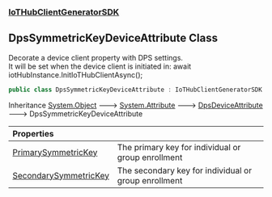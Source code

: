 ### [IoTHubClientGeneratorSDK](IoTHubClientGeneratorSDK.md 'IoTHubClientGeneratorSDK')

## DpsSymmetricKeyDeviceAttribute Class

Decorate a device client property with DPS settings.  
It will be set when the device client is initiated in: await iotHubInstance.InitIoTHubClientAsync();

```csharp
public class DpsSymmetricKeyDeviceAttribute : IoTHubClientGeneratorSDK.DpsDeviceAttribute
```

Inheritance [System.Object](https://docs.microsoft.com/en-us/dotnet/api/System.Object 'System.Object') &#129106; [System.Attribute](https://docs.microsoft.com/en-us/dotnet/api/System.Attribute 'System.Attribute') &#129106; [DpsDeviceAttribute](IoTHubClientGeneratorSDK.DpsDeviceAttribute.md 'IoTHubClientGeneratorSDK.DpsDeviceAttribute') &#129106; DpsSymmetricKeyDeviceAttribute

| Properties | |
| :--- | :--- |
| [PrimarySymmetricKey](IoTHubClientGeneratorSDK.DpsSymmetricKeyDeviceAttribute.PrimarySymmetricKey.md 'IoTHubClientGeneratorSDK.DpsSymmetricKeyDeviceAttribute.PrimarySymmetricKey') | The primary key for individual or group enrollment |
| [SecondarySymmetricKey](IoTHubClientGeneratorSDK.DpsSymmetricKeyDeviceAttribute.SecondarySymmetricKey.md 'IoTHubClientGeneratorSDK.DpsSymmetricKeyDeviceAttribute.SecondarySymmetricKey') | The secondary key for individual or group enrollment |
